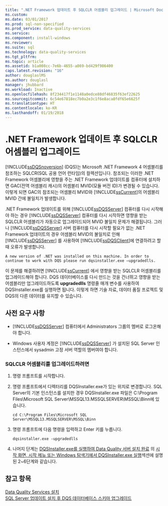 ```yaml
---
title: ".NET Framework 업데이트 후 SQLCLR 어셈블리 업그레이드 | Microsoft Docs"
ms.custom: 
ms.date: 03/01/2017
ms.prod: sql-non-specified
ms.prod_service: data-quality-services
ms.service: 
ms.component: install-windows
ms.reviewer: 
ms.suite: sql
ms.technology: data-quality-services
ms.tgt_pltfrm: 
ms.topic: article
ms.assetid: b1a008cc-7e6b-4655-a869-bd429f986400
caps.latest.revision: "16"
author: douglaslMS
ms.author: douglasl
manager: jhubbard
ms.workload: Inactive
ms.openlocfilehash: 8f234417f1e1148a0edce88df46835f63ef22625
ms.sourcegitcommit: 6c54e67818ec7b0a2e3c1f6e8aca0fdf65e6625f
ms.translationtype: HT
ms.contentlocale: ko-KR
ms.lasthandoff: 01/19/2018
---
```

# <a name="upgrade-sqlclr-assemblies-after-net-framework-update"></a>.NET Framework 업데이트 후 SQLCLR 어셈블리 업그레이드
  [!INCLUDE[ssDQSnoversion](../../includes/ssdqsnoversion-md.md)] (DQS)는 Microsoft .NET Framework 4 어셈블리를 참조하는 SQLCR(SQL 공용 언어 런타임)의 컬렉션입니다. 참조되는 이러한 .NET Framework 어셈블리에 영향을 주는 .NET Framework 업데이트를 컴퓨터에 설치하면 GAC(전역 어셈블리 캐시)의 어셈블리 MVID(모듈 버전 ID)가 변경될 수 있습니다. 이렇게 되면 GAC의 참조되는 어셈블리 MVID와 [!INCLUDE[ssCurrent](../../includes/sscurrent-md.md)]의 어셈블리 MVID 간에 불일치가 발생합니다.  
  
 .NET Framework 업데이트를 위해 [!INCLUDE[ssDQSServer](../../includes/ssdqsserver-md.md)] 컴퓨터를 다시 시작해야 하는 경우 [!INCLUDE[ssDQSServer](../../includes/ssdqsserver-md.md)] 컴퓨터를 다시 시작하면 영향을 받는 SQLCLR 어셈블리가 자동으로 업그레이드되어 MVID 불일치 문제가 해결됩니다. 그러나 [!INCLUDE[ssDQSServer](../../includes/ssdqsserver-md.md)] 서버 컴퓨터를 다시 시작할 필요가 없는 .NET Framework 업데이트의 경우 어셈블리 MVID의 불일치로 인해 [!INCLUDE[ssDQSServer](../../includes/ssdqsserver-md.md)] 를 사용하여 [!INCLUDE[ssDQSClient](../../includes/ssdqsclient-md.md)]에 연결하려고 할 때 오류가 발생합니다.  
  
```  
A new version of .NET was installed on this machine. In order to continue to work with DQS please run dqsinstaller.exe –upgradedlls.  
```  
  
 이 문제를 해결하려면 [!INCLUDE[ssCurrent](../../includes/sscurrent-md.md)] 에서 영향을 받는 SQLCLR 어셈블리를 업그레이드해야 합니다. DQS 데이터베이스를 다시 만드는 것을 건너뛰고 영향을 받는 어셈블리만 업그레이드하도록 **upgradedlls** 명령줄 매개 변수를 사용하여 DQSInstaller.exe를 실행하면 됩니다. 이렇게 하면 기술 자료, 데이터 품질 프로젝트 및 DQS의 다른 데이터를 유지할 수 있습니다.  
  
## <a name="prerequisites"></a>사전 요구 사항  
  
-   [!INCLUDE[ssDQSServer](../../includes/ssdqsserver-md.md)] 컴퓨터에서 Administrators 그룹의 멤버로 로그온해야 합니다.  
  
-   Windows 사용자 계정은 [!INCLUDE[ssDQSServer](../../includes/ssdqsserver-md.md)] 가 설치된 SQL Server 인스턴스에서 sysadmin 고정 서버 역할의 멤버여야 합니다.  
  
### <a name="to-upgrade-sqlclr-assemblies"></a>SQLCLR 어셈블리를 업그레이드하려면  
  
1.  명령 프롬프트를 시작합니다.  
  
2.  명령 프롬프트에서 디렉터리를 DQSInstaller.exe가 있는 위치로 변경합니다. SQL Server의 기본 인스턴스를 설치한 경우 DQSInstaller.exe 파일은 C:\Program Files\Microsoft SQL Server\MSSQL13.MSSQLSERVER\MSSQL\Binn에 있습니다.  
  
    ```  
    cd C:\Program Files\Microsoft SQL Server\MSSQL13.MSSQLSERVER\MSSQL\Binn  
    ```  
  
3.  명령 프롬프트에 다음 명령을 입력하고 Enter 키를 누릅니다.  
  
    ```  
    dqsinstaller.exe -upgradedlls  
    ```  
  
4.  나머지 단계는 [DQSInstaller.exe를 실행하여 Data Quality 서버 설치 완료](../../data-quality-services/install-windows/run-dqsinstaller-exe-to-complete-data-quality-server-installation.md#WindowsExplorer) 의 [시작 화면, 시작 메뉴 또는 Windows 탐색기에서 DQSInstaller.exe 실행](../../data-quality-services/install-windows/run-dqsinstaller-exe-to-complete-data-quality-server-installation.md)섹션에 설명된 2~6단계와 같습니다.  
  
## <a name="see-also"></a>참고 항목  
 [Data Quality Services 설치](../../data-quality-services/install-windows/install-data-quality-services.md)   
 [SQL Server 업데이트 설치 후 DQS 데이터베이스 스키마 업그레이드](../../data-quality-services/install-windows/upgrade-dqs-databases-schema-after-installing-sql-server-update.md)  
  
  
